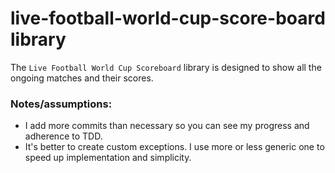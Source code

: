 # live-football-world-cup-score-board library

The `Live Football World Cup Scoreboard` library is designed
to show all the ongoing matches and their scores.

### Notes/assumptions:
- I add more commits than necessary so you can see my progress and adherence to TDD.
- It's better to create custom exceptions. I use more or less generic one to speed up implementation and simplicity.

